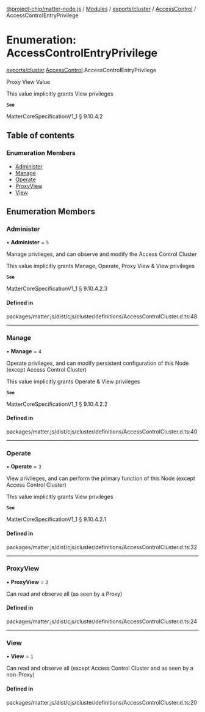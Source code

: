 [@project-chip/matter-node.js](../README.md) / [Modules](../modules.md) / [exports/cluster](../modules/exports_cluster.md) / [AccessControl](../modules/exports_cluster.AccessControl.md) / AccessControlEntryPrivilege

# Enumeration: AccessControlEntryPrivilege

[exports/cluster](../modules/exports_cluster.md).[AccessControl](../modules/exports_cluster.AccessControl.md).AccessControlEntryPrivilege

Proxy View Value

This value implicitly grants View privileges

**`See`**

MatterCoreSpecificationV1_1 § 9.10.4.2

## Table of contents

### Enumeration Members

- [Administer](exports_cluster.AccessControl.AccessControlEntryPrivilege.md#administer)
- [Manage](exports_cluster.AccessControl.AccessControlEntryPrivilege.md#manage)
- [Operate](exports_cluster.AccessControl.AccessControlEntryPrivilege.md#operate)
- [ProxyView](exports_cluster.AccessControl.AccessControlEntryPrivilege.md#proxyview)
- [View](exports_cluster.AccessControl.AccessControlEntryPrivilege.md#view)

## Enumeration Members

### Administer

• **Administer** = ``5``

Manage privileges, and can observe and modify the Access Control Cluster

This value implicitly grants Manage, Operate, Proxy View & View privileges

**`See`**

MatterCoreSpecificationV1_1 § 9.10.4.2.3

#### Defined in

packages/matter.js/dist/cjs/cluster/definitions/AccessControlCluster.d.ts:48

___

### Manage

• **Manage** = ``4``

Operate privileges, and can modify persistent configuration of this Node (except Access Control Cluster)

This value implicitly grants Operate & View privileges

**`See`**

MatterCoreSpecificationV1_1 § 9.10.4.2.2

#### Defined in

packages/matter.js/dist/cjs/cluster/definitions/AccessControlCluster.d.ts:40

___

### Operate

• **Operate** = ``3``

View privileges, and can perform the primary function of this Node (except Access Control Cluster)

This value implicitly grants View privileges

**`See`**

MatterCoreSpecificationV1_1 § 9.10.4.2.1

#### Defined in

packages/matter.js/dist/cjs/cluster/definitions/AccessControlCluster.d.ts:32

___

### ProxyView

• **ProxyView** = ``2``

Can read and observe all (as seen by a Proxy)

#### Defined in

packages/matter.js/dist/cjs/cluster/definitions/AccessControlCluster.d.ts:24

___

### View

• **View** = ``1``

Can read and observe all (except Access Control Cluster and as seen by a non-Proxy)

#### Defined in

packages/matter.js/dist/cjs/cluster/definitions/AccessControlCluster.d.ts:20
